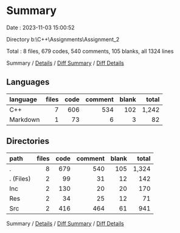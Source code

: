 # Summary

Date : 2023-11-03 15:00:52

Directory b:\\C++\\Assignments\\Assignment_2

Total : 8 files,  679 codes, 540 comments, 105 blanks, all 1324 lines

Summary / [Details](details.md) / [Diff Summary](diff.md) / [Diff Details](diff-details.md)

## Languages
| language | files | code | comment | blank | total |
| :--- | ---: | ---: | ---: | ---: | ---: |
| C++ | 7 | 606 | 534 | 102 | 1,242 |
| Markdown | 1 | 73 | 6 | 3 | 82 |

## Directories
| path | files | code | comment | blank | total |
| :--- | ---: | ---: | ---: | ---: | ---: |
| . | 8 | 679 | 540 | 105 | 1,324 |
| . (Files) | 2 | 99 | 31 | 12 | 142 |
| Inc | 2 | 130 | 20 | 20 | 170 |
| Res | 2 | 34 | 25 | 12 | 71 |
| Src | 2 | 416 | 464 | 61 | 941 |

Summary / [Details](details.md) / [Diff Summary](diff.md) / [Diff Details](diff-details.md)